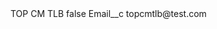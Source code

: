 <?xml version="1.0" encoding="UTF-8"?>
<CustomMetadata xmlns="http://soap.sforce.com/2006/04/metadata" xmlns:xsi="http://www.w3.org/2001/XMLSchema-instance" xmlns:xsd="http://www.w3.org/2001/XMLSchema">
    <label>TOP CM TLB</label>
    <protected>false</protected>
    <values>
        <field>Email__c</field>
        <value xsi:type="xsd:string">topcmtlb@test.com</value>
    </values>
</CustomMetadata>
